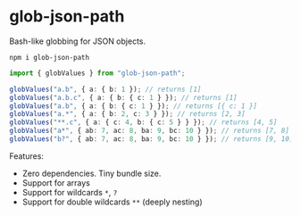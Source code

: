 # glob-json-path

Bash-like globbing for JSON objects.

```
npm i glob-json-path
```

```typescript
import { globValues } from "glob-json-path";

globValues("a.b", { a: { b: 1 }); // returns [1]
globValues("a.b.c", { a: { b: { c: 1 } }); // returns [1]
globValues("a.b", { a: { b: { c: 1 } }); // returns [{ c: 1 }]
globValues("a.*", { a: { b: 2, c: 3 } }); // returns [2, 3]
globValues("**.c", { a: { c: 4, b: { c: 5 } } }); // returns [4, 5]
globValues("a*", { ab: 7, ac: 8, ba: 9, bc: 10 } }); // returns [7, 8]
globValues("b?", { ab: 7, ac: 8, ba: 9, bc: 10 } }); // returns [9, 10]
```

Features:

- Zero dependencies. Tiny bundle size.
- Support for arrays
- Support for wildcards `*`, `?`
- Support for double wildcards `**` (deeply nesting)
